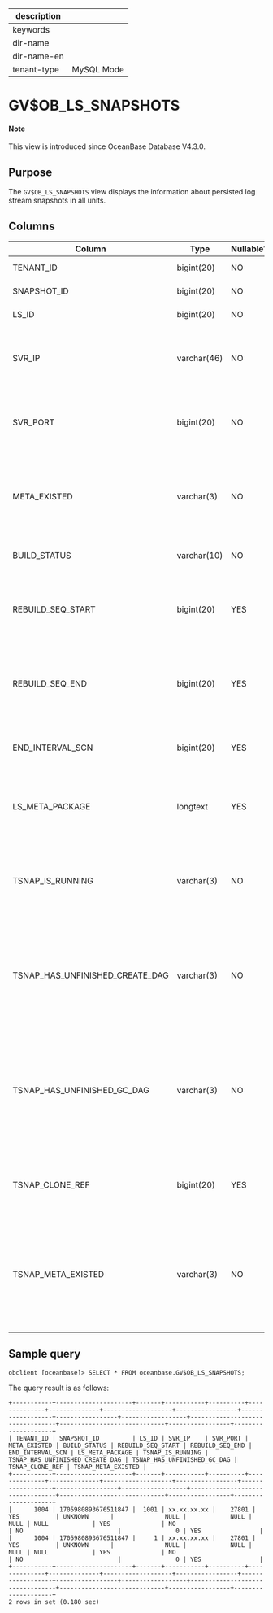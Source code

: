 |description||
|---|---|
|keywords||
|dir-name||
|dir-name-en||
|tenant-type|MySQL Mode|

# GV$OB_LS_SNAPSHOTS

<main id="notice" type='explain'>
<h4>Note</h4>
<p>This view is introduced since OceanBase Database V4.3.0. </p>
</main>

## Purpose

The `GV$OB_LS_SNAPSHOTS` view displays the information about persisted log stream snapshots in all units.

## Columns

| **Column** | **Type** | **Nullable?** | **Description** |
| --- | --- | --- | --- |
| TENANT_ID | bigint(20) | NO | The ID of the tenant. |
| SNAPSHOT_ID | bigint(20) | NO | The ID of the snapshot. |
| LS_ID | bigint(20) | NO | The ID of the log stream. |
| SVR_IP | varchar(46) | NO | The IP address of the OBServer node where the log stream resides. |
| SVR_PORT | bigint(20) | NO | The port number of the OBServer node where the log stream resides. |
| META_EXISTED | varchar(3) | NO | Indicates whether the metadata of the snapshot is stored in a unit. Valid values: `YES` and `NO`. |
| BUILD_STATUS | varchar(10) | NO | The build status of the snapshot. |
| REBUILD_SEQ_START | bigint(20) | YES | The rebuild sequence of the log stream when the creation of the snapshot started. |
| REBUILD_SEQ_END | bigint(20) | YES | The rebuild sequence of the log stream when the creation of the snapshot ended. |
| END_INTERVAL_SCN | bigint(20) | YES | The system change number (SCN) at which the replay ended. |
| LS_META_PACKAGE | longtext | YES | The log stream metadata corresponding to the replay start SCN. |
| TSNAP_IS_RUNNING | varchar(3) | NO | Indicates whether the corresponding tenant snapshot is running. Valid values: `YES` and `NO`. |
| TSNAP_HAS_UNFINISHED_CREATE_DAG | varchar(3) | NO | Indicates whether the corresponding tenant snapshot has any unfinished creation tasks. Valid values: `YES` and `NO`. |
| TSNAP_HAS_UNFINISHED_GC_DAG | varchar(3) | NO | Indicates whether the corresponding tenant snapshot has any unfinished garbage collection (GC) tasks. Valid values: `YES` and `NO`. |
| TSNAP_CLONE_REF | bigint(20) | YES | The number of cloning tasks of the corresponding tenant snapshot. |
| TSNAP_META_EXISTED | varchar(3) | NO | Indicates whether the metadata of the corresponding tenant snapshot is stored in the unit. Valid values: `YES` and `NO`. |

## Sample query

```shell
obclient [oceanbase]> SELECT * FROM oceanbase.GV$OB_LS_SNAPSHOTS;
```

The query result is as follows:

```shell
+-----------+---------------------+-------+-----------+----------+--------------+--------------+-------------------+-----------------+------------------+-----------------+------------------+---------------------------------+-----------------------------+-----------------+--------------------+
| TENANT_ID | SNAPSHOT_ID         | LS_ID | SVR_IP    | SVR_PORT | META_EXISTED | BUILD_STATUS | REBUILD_SEQ_START | REBUILD_SEQ_END | END_INTERVAL_SCN | LS_META_PACKAGE | TSNAP_IS_RUNNING | TSNAP_HAS_UNFINISHED_CREATE_DAG | TSNAP_HAS_UNFINISHED_GC_DAG | TSNAP_CLONE_REF | TSNAP_META_EXISTED |
+-----------+---------------------+-------+-----------+----------+--------------+--------------+-------------------+-----------------+------------------+-----------------+------------------+---------------------------------+-----------------------------+-----------------+--------------------+
|      1004 | 1705980893676511847 |  1001 | xx.xx.xx.xx |    27801 | YES          | UNKNOWN      |              NULL |            NULL |             NULL | NULL            | YES              | NO                              | NO                          |               0 | YES                |
|      1004 | 1705980893676511847 |     1 | xx.xx.xx.xx |    27801 | YES          | UNKNOWN      |              NULL |            NULL |             NULL | NULL            | YES              | NO                              | NO                          |               0 | YES                |
+-----------+---------------------+-------+-----------+----------+--------------+--------------+-------------------+-----------------+------------------+-----------------+------------------+---------------------------------+-----------------------------+-----------------+--------------------+
2 rows in set (0.180 sec)
```
